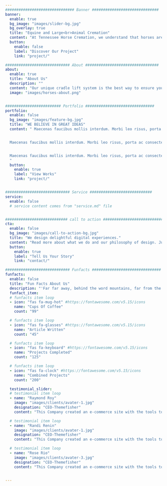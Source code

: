 ```yaml
---
############################### Banner ##############################
banner:
  enable: true
  bg_image: "images/slider-bg.jpg"
  bg_overlay: true
  title: "Equine and Large<br>Animal Cremation"
  content: "At Tennessee Horse Cremation, we understand that horses are family. We are dedicated to providing quality service with the utmost compassion."
  button:
    enable: false
    label: "Discover Our Project"
    link: "project/"

############################# About #################################
about:
  enable: true
  title: "About Us"
  description: ""
  content: "Our unique cradle lift system is the best way to ensure your horse is treated with dignity and care throughout the whole process. We are able to navigate our cradle lift system to your horse in a variety of settings, including paddocks, barns, and uneven terrain. Your horse will never be dragged or moved with ropes or straps, but will be gently lifted and transported in our cradle. We are committed to our work because we believe that horses are gifts from God and should be treated as such, and that people, being made in His image, need special care and compassion to help them through their time of loss. Let Tennessee Horse Cremation care for you and your horse today."
  image: "images/horses-about.png"


######################### Portfolio ###############################
portfolio:
  enable: false
  bg_image: "images/feature-bg.jpg"
  title: "WE BELIEVE IN GREAT IDEAS"
  content: " Maecenas faucibus mollis interdum. Morbi leo risus, porta ac consectetur ac, vestibulum at eros. Fusce dapibus, tellus ac cursus commodo, tortor mauris condimentum nibh, ut fermentum massa justo sit amet risus.


  Maecenas faucibus mollis interdum. Morbi leo risus, porta ac consectetur ac, vestibulum at eros. Fusce dapibus, tellus ac cursus commodo, tortor mauris condimentum nibh, ut fermentum massa justo sit amet risus.


  Maecenas faucibus mollis interdum. Morbi leo risus, porta ac consectetur ac, vestibulum at eros. Fusce dapibus, tellus ac cursus commodo, tortor mauris condimentum nibh, ut fermentum massa justo sit amet risus.
  "
  button:
    enable: true
    label: "View Works"
    link: "project/"


############################# Service ############################
service:
  enable: false
  # service content comes from "service.md" file


############################ call to action ###########################
cta:
  enable: false
  bg_image: "images/call-to-action-bg.jpg"
  title: "We design delightful digital experiences."
  content: "Read more about what we do and our philosophy of design. Judge for yourself The work and results <br> we’ve achieved for other clients, and meet our highly experienced Team who just love to design."
  button:
    enable: true
    label: "Tell Us Your Story"
    link: "contact/"

############################# Funfacts ###############################
funfacts:
  enable: false
  title: "Fun Facts About Us"
  description: "'Far far away, behind the word mountains, far from the countries Vokalia and Consonantia, <br> there live the blind texts. Separated they live in Bookmarksgrove right at the coast of the Semantics'"
  funfact_item:
  # funfacts item loop
  - icon: "fas fa-mug-hot" #https://fontawesome.com/v5.15/icons
    name: "Cups Of Coffee"
    count: "99"

  # funfacts item loop
  - icon: "fas fa-glasses" #https://fontawesome.com/v5.15/icons
    name: "Article Written"
    count: "45"

  # funfacts item loop
  - icon: "fas fa-keyboard" #https://fontawesome.com/v5.15/icons
    name: "Projects Completed"
    count: "125"

  # funfacts item loop
  - icon: "fas fa-clock" #https://fontawesome.com/v5.15/icons
    name: "Combined Projects"
    count: "200"

  testimonial_slider:
  # testimonial item loop
  - name: "Raymond Roy"
    image: "images/clients/avater-1.jpg"
    designation: "CEO-Themefisher"
    content: "This Company created an e-commerce site with the tools to make our business a success, with innovative ideas we feel that our site has unique elements that make us stand out from the crowd."

  # testimonial item loop
  - name: "Randi Renin"
    image: "images/clients/avater-1.jpg"
    designation: "CEO-Themefisher"
    content: "This Company created an e-commerce site with the tools to make our business a success, with innovative ideas we feel that our site has unique elements that make us stand out from the crowd."

  # testimonial item loop
  - name: "Rose Rio"
    image: "images/clients/avater-3.jpg"
    designation: "CEO-Themefisher"
    content: "This Company created an e-commerce site with the tools to make our business a success, with innovative ideas we feel that our site has unique elements that make us stand out from the crowd."


---
```

